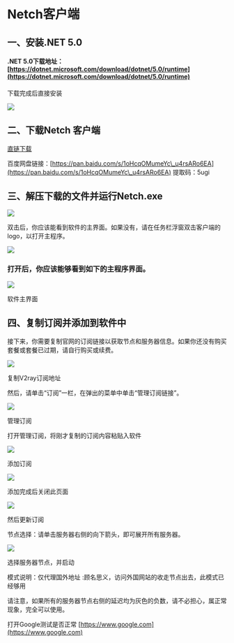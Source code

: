 # Netch客户端

## 一、安装.NET 5.0 <a href="#yi-an-zhuang-net-50" id="yi-an-zhuang-net-50"></a>

#### .NET 5.0下载地址：[https://dotnet.microsoft.com/download/dotnet/5.0/runtime](https://dotnet.microsoft.com/download/dotnet/5.0/runtime)

下载完成后直接安装

![](https://gblobscdn.gitbook.com/assets%2F-MZLH6c4OwkK2u-QUq7C%2F-MZNkd2JNd2W6CSd10cp%2F-MZNrBVzpVvGdmh4d\_1v%2F.net5.0.png?alt=media\&token=ce691e52-50e3-4904-9b85-38853ff2b5a4)

## 二、下载Netch 客户端 <a href="#er-xia-zai-netch-ke-hu-duan" id="er-xia-zai-netch-ke-hu-duan"></a>

​[直链下载](https://file.tiyunzong.cloud/Downloads/Netch.7z)

百度网盘链接：[https://pan.baidu.com/s/1oHcqOMumeYc\_u4rsARo6EA](https://pan.baidu.com/s/1oHcqOMumeYc\_u4rsARo6EA) 提取码：5ugi

## 三、解压下载的文件并运行Netch.exe <a href="#san-jie-ya-xia-zai-de-wen-jian-bing-yun-hang-netchexe" id="san-jie-ya-xia-zai-de-wen-jian-bing-yun-hang-netchexe"></a>

![](https://gblobscdn.gitbook.com/assets%2F-MZLH6c4OwkK2u-QUq7C%2F-MZNwDkKM20fsM5Dje38%2F-MZNwLwsV7kUip-HWaKE%2FQQ%E6%88%AA%E5%9B%BE20210428224540.png?alt=media\&token=f714b1ad-0b71-4c4a-a585-95b822fc7e53)

双击后，你应该能看到软件的主界面。如果没有，请在任务栏浮窗双击客户端的logo，以打开主程序。

![](https://gblobscdn.gitbook.com/assets%2F-MZLH6c4OwkK2u-QUq7C%2F-MZNwOBj3sObIlDbWRSU%2F-MZNwkiuUqane8H4aqyO%2FQQ%E6%88%AA%E5%9B%BE20210428224720.png?alt=media\&token=37a48a44-4cdd-4d7d-abd7-0502483462f4)

### 打开后，你应该能够看到如下的主程序界面。 <a href="#da-kai-hou-ni-ying-gai-neng-gou-kan-dao-ru-xia-de-zhu-cheng-xu-jie-mian" id="da-kai-hou-ni-ying-gai-neng-gou-kan-dao-ru-xia-de-zhu-cheng-xu-jie-mian"></a>

![](https://gblobscdn.gitbook.com/assets%2F-MZLH6c4OwkK2u-QUq7C%2F-MZNwOBj3sObIlDbWRSU%2F-MZNzA23F0mdGmZeI-fU%2FQQ%E6%88%AA%E5%9B%BE20210428224841.png?alt=media\&token=52ad9e61-f79b-4796-853d-fbdb0fed4561)

软件主界面

## 四、复制订阅并添加到软件中 <a href="#si-fu-zhi-ding-yue-bing-tian-jia-dao-ruan-jian-zhong" id="si-fu-zhi-ding-yue-bing-tian-jia-dao-ruan-jian-zhong"></a>

接下来，你需要复制官网的订阅链接以获取节点和服务器信息。如果你还没有购买套餐或套餐已过期，请自行购买或续费。

![](https://gblobscdn.gitbook.com/assets%2F-MZLH6c4OwkK2u-QUq7C%2F-MZNwOBj3sObIlDbWRSU%2F-MZNzsyvjYSarnMALK7f%2FQQ%E6%88%AA%E5%9B%BE20210428224953.png?alt=media\&token=acfe32dc-61d6-4e20-8cba-e4080492ce65)

复制V2ray订阅地址

然后，请单击“订阅”一栏，在弹出的菜单中单击“管理订阅链接”。

![](https://gblobscdn.gitbook.com/assets%2F-MZLH6c4OwkK2u-QUq7C%2F-MZNwOBj3sObIlDbWRSU%2F-MZO-6hEMZOoRKQcIfJe%2Fimage.png?alt=media\&token=ea5b05da-166c-4caa-a2c4-adf7f861b17c)

管理订阅

打开管理订阅，将刚才复制的订阅内容粘贴入软件

![](https://gblobscdn.gitbook.com/assets%2F-MZLH6c4OwkK2u-QUq7C%2F-MZNwOBj3sObIlDbWRSU%2F-MZO-VUd-dAOM0UMUGRZ%2FQQ%E6%88%AA%E5%9B%BE20210428225145.png?alt=media\&token=4b866550-ddfa-4edf-a0d9-c18b47930804)

添加订阅

![](https://gblobscdn.gitbook.com/assets%2F-MZLH6c4OwkK2u-QUq7C%2F-MZNwOBj3sObIlDbWRSU%2F-MZO-cCuti9HRt0HKjTN%2FQQ%E6%88%AA%E5%9B%BE20210428225342.png?alt=media\&token=ccd88181-c961-456e-9825-51cac09e297d)

添加完成后关闭此页面

![](https://gblobscdn.gitbook.com/assets%2F-MZLH6c4OwkK2u-QUq7C%2F-MZNwOBj3sObIlDbWRSU%2F-MZO-l82w1ORESaiO7me%2Fimage%20\(1\).png?alt=media\&token=f9f60772-1ec0-494f-9b90-565cbb43ee4c)

然后更新订阅

节点选择：请单击服务器右侧的向下箭头，即可展开所有服务器。

![](https://gblobscdn.gitbook.com/assets%2F-MZLH6c4OwkK2u-QUq7C%2F-MZNwOBj3sObIlDbWRSU%2F-MZO1BItr7TdrvWwqfsc%2FQQ%E6%88%AA%E5%9B%BE20210428231050.png?alt=media\&token=f115837f-6196-406e-963c-f6a188858a3b)

选择服务器节点，并启动

模式说明：仅代理国外地址 :顾名思义，访问外国网站的收走节点出去，此模式已经够用

请注意，如果所有的服务器节点右侧的延迟均为灰色的负数，请不必担心，属正常现象，完全可以使用。

打开Google测试是否正常 [https://www.google.com](https://www.google.com)​

​
